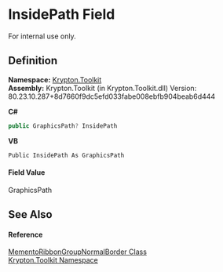# InsidePath Field


For internal use only.



## Definition
**Namespace:** <a href="79d2eac2-21f4-54ff-7552-b20c33c30600.md">Krypton.Toolkit</a>  
**Assembly:** Krypton.Toolkit (in Krypton.Toolkit.dll) Version: 80.23.10.287+8d7660f9dc5efd033fabe008ebfb904beab6d444

**C#**
``` C#
public GraphicsPath? InsidePath
```
**VB**
``` VB
Public InsidePath As GraphicsPath
```



#### Field Value
GraphicsPath

## See Also


#### Reference
<a href="2b88a1ff-b79d-f25b-409e-1db2c288d88d.md">MementoRibbonGroupNormalBorder Class</a>  
<a href="79d2eac2-21f4-54ff-7552-b20c33c30600.md">Krypton.Toolkit Namespace</a>  
